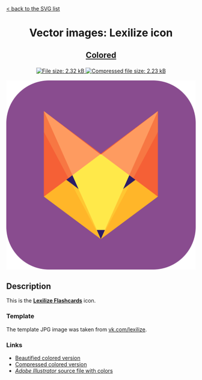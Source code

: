 [&lt; back to the SVG list](../ "SVG list")

<h1><p align="center">Vector images: Lexilize icon</p></h1>

<h2><p align="center"><a href="Lexilize.colored.svg" title="View & Download Lexilize colored icon">Colored</a></p></h2>
<div class="badges" align="center">
	<a href="Lexilize.colored.svg" target="_blank" title="File size">
		<img alt="File size: 2.32 kB" src="https://img.shields.io/static/v1?cacheSeconds=10800&style=flat&label=File%20size&message=2.32%20kB&color=0aa">
	</a>
	<a href="./src/Lexilize.colored.min.svg" target="_blank" title="File size">
		<img alt="Compressed file size: 2.23 kB" src="https://img.shields.io/static/v1?cacheSeconds=10800&style=flat&label=Compressed&message=2.23%20kB&color=bb0">
	</a>
</div>
<div>
	<br>
	<img src="Lexilize.colored.svg" alt="***There should be an image here***" title="Lexilize colored icon">
	<br>
</div>

## Description

This is the **[Lexilize Flashcards](http://lexilize.com "Visit lexilize.com")** icon.

### Template

The template JPG image was taken from [vk.com/lexilize](https://vk.com/lexilize "Visit vk.com/lexilize").

### Links

-   [Beautified colored version](Lexilize.colored.svg "Download beautified colored SVG")
-   [Compressed colored version](./src/Lexilize.colored.min.svg "Download compressed colored SVG")
-   [*Adobe Illustrator* source file with colors](./src/Lexilize.colored.ai "Download Adobe Illustrator (.ai) source file with colors")